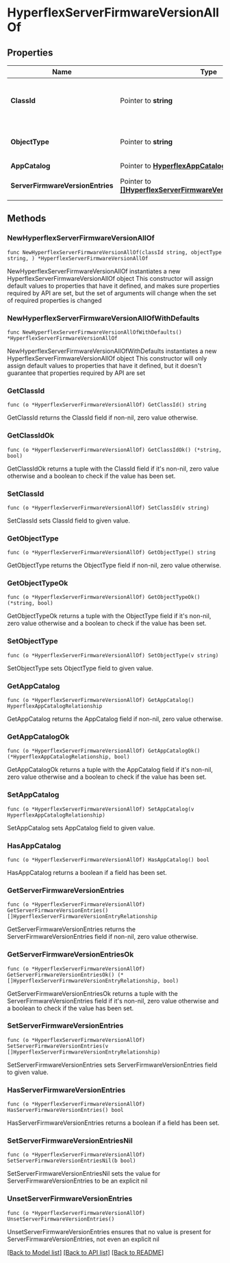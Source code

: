 # HyperflexServerFirmwareVersionAllOf

## Properties

Name | Type | Description | Notes
------------ | ------------- | ------------- | -------------
**ClassId** | Pointer to **string** | The fully-qualified name of the instantiated, concrete type. This property is used as a discriminator to identify the type of the payload when marshaling and unmarshaling data. | [default to "hyperflex.ServerFirmwareVersion"]
**ObjectType** | Pointer to **string** | The fully-qualified name of the instantiated, concrete type. The value should be the same as the &#39;ClassId&#39; property. | [default to "hyperflex.ServerFirmwareVersion"]
**AppCatalog** | Pointer to [**HyperflexAppCatalogRelationship**](hyperflex.AppCatalog.Relationship.md) |  | [optional] 
**ServerFirmwareVersionEntries** | Pointer to [**[]HyperflexServerFirmwareVersionEntryRelationship**](hyperflex.ServerFirmwareVersionEntry.Relationship.md) | An array of relationships to hyperflexServerFirmwareVersionEntry resources. | [optional] 

## Methods

### NewHyperflexServerFirmwareVersionAllOf

`func NewHyperflexServerFirmwareVersionAllOf(classId string, objectType string, ) *HyperflexServerFirmwareVersionAllOf`

NewHyperflexServerFirmwareVersionAllOf instantiates a new HyperflexServerFirmwareVersionAllOf object
This constructor will assign default values to properties that have it defined,
and makes sure properties required by API are set, but the set of arguments
will change when the set of required properties is changed

### NewHyperflexServerFirmwareVersionAllOfWithDefaults

`func NewHyperflexServerFirmwareVersionAllOfWithDefaults() *HyperflexServerFirmwareVersionAllOf`

NewHyperflexServerFirmwareVersionAllOfWithDefaults instantiates a new HyperflexServerFirmwareVersionAllOf object
This constructor will only assign default values to properties that have it defined,
but it doesn't guarantee that properties required by API are set

### GetClassId

`func (o *HyperflexServerFirmwareVersionAllOf) GetClassId() string`

GetClassId returns the ClassId field if non-nil, zero value otherwise.

### GetClassIdOk

`func (o *HyperflexServerFirmwareVersionAllOf) GetClassIdOk() (*string, bool)`

GetClassIdOk returns a tuple with the ClassId field if it's non-nil, zero value otherwise
and a boolean to check if the value has been set.

### SetClassId

`func (o *HyperflexServerFirmwareVersionAllOf) SetClassId(v string)`

SetClassId sets ClassId field to given value.


### GetObjectType

`func (o *HyperflexServerFirmwareVersionAllOf) GetObjectType() string`

GetObjectType returns the ObjectType field if non-nil, zero value otherwise.

### GetObjectTypeOk

`func (o *HyperflexServerFirmwareVersionAllOf) GetObjectTypeOk() (*string, bool)`

GetObjectTypeOk returns a tuple with the ObjectType field if it's non-nil, zero value otherwise
and a boolean to check if the value has been set.

### SetObjectType

`func (o *HyperflexServerFirmwareVersionAllOf) SetObjectType(v string)`

SetObjectType sets ObjectType field to given value.


### GetAppCatalog

`func (o *HyperflexServerFirmwareVersionAllOf) GetAppCatalog() HyperflexAppCatalogRelationship`

GetAppCatalog returns the AppCatalog field if non-nil, zero value otherwise.

### GetAppCatalogOk

`func (o *HyperflexServerFirmwareVersionAllOf) GetAppCatalogOk() (*HyperflexAppCatalogRelationship, bool)`

GetAppCatalogOk returns a tuple with the AppCatalog field if it's non-nil, zero value otherwise
and a boolean to check if the value has been set.

### SetAppCatalog

`func (o *HyperflexServerFirmwareVersionAllOf) SetAppCatalog(v HyperflexAppCatalogRelationship)`

SetAppCatalog sets AppCatalog field to given value.

### HasAppCatalog

`func (o *HyperflexServerFirmwareVersionAllOf) HasAppCatalog() bool`

HasAppCatalog returns a boolean if a field has been set.

### GetServerFirmwareVersionEntries

`func (o *HyperflexServerFirmwareVersionAllOf) GetServerFirmwareVersionEntries() []HyperflexServerFirmwareVersionEntryRelationship`

GetServerFirmwareVersionEntries returns the ServerFirmwareVersionEntries field if non-nil, zero value otherwise.

### GetServerFirmwareVersionEntriesOk

`func (o *HyperflexServerFirmwareVersionAllOf) GetServerFirmwareVersionEntriesOk() (*[]HyperflexServerFirmwareVersionEntryRelationship, bool)`

GetServerFirmwareVersionEntriesOk returns a tuple with the ServerFirmwareVersionEntries field if it's non-nil, zero value otherwise
and a boolean to check if the value has been set.

### SetServerFirmwareVersionEntries

`func (o *HyperflexServerFirmwareVersionAllOf) SetServerFirmwareVersionEntries(v []HyperflexServerFirmwareVersionEntryRelationship)`

SetServerFirmwareVersionEntries sets ServerFirmwareVersionEntries field to given value.

### HasServerFirmwareVersionEntries

`func (o *HyperflexServerFirmwareVersionAllOf) HasServerFirmwareVersionEntries() bool`

HasServerFirmwareVersionEntries returns a boolean if a field has been set.

### SetServerFirmwareVersionEntriesNil

`func (o *HyperflexServerFirmwareVersionAllOf) SetServerFirmwareVersionEntriesNil(b bool)`

 SetServerFirmwareVersionEntriesNil sets the value for ServerFirmwareVersionEntries to be an explicit nil

### UnsetServerFirmwareVersionEntries
`func (o *HyperflexServerFirmwareVersionAllOf) UnsetServerFirmwareVersionEntries()`

UnsetServerFirmwareVersionEntries ensures that no value is present for ServerFirmwareVersionEntries, not even an explicit nil

[[Back to Model list]](../README.md#documentation-for-models) [[Back to API list]](../README.md#documentation-for-api-endpoints) [[Back to README]](../README.md)


